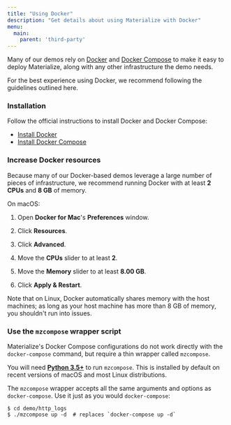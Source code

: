 ```yaml
---
title: "Using Docker"
description: "Get details about using Materialize with Docker"
menu:
  main:
    parent: 'third-party'
---
```


Many of our demos rely on [Docker] and [Docker Compose] to make it easy to deploy
Materialize, along with any other infrastructure the demo needs.

For the best experience using Docker, we recommend following the guidelines
outlined here.

### Installation

Follow the official instructions to install Docker and Docker Compose:

* [Install Docker](https://docs.docker.com/get-docker/)
* [Install Docker Compose](https://docs.docker.com/compose/install/)

### Increase Docker resources

Because many of our Docker-based demos leverage a large number of pieces of
infrastructure, we recommend running Docker with at least **2 CPUs** and
**8 GB** of memory.

On macOS:

1. Open **Docker for Mac**'s **Preferences** window.

1. Click **Resources**.

1. Click **Advanced**.

1. Move the **CPUs** slider to at least **2**.

1. Move the **Memory** slider to at least **8.00 GB**.

1. Click **Apply & Restart**.

Note that on Linux, Docker automatically shares memory with the host machines; as long as your host machine has more than 8 GB of memory, you shouldn't run into issues.

### Use the `mzcompose` wrapper script

Materialize's Docker Compose configurations do not work directly with the
`docker-compose` command, but require a thin wrapper called `mzcompose`.

You will need [**Python 3.5+**][python] to run
`mzcompose`. This is installed by default on recent versions of macOS and most
Linux distributions.

The `mzcompose` wrapper accepts all the same arguments and options as
`docker-compose`. Use it just as you would `docker-compose`:

```shell
$ cd demo/http_logs
$ ./mzcompose up -d  # replaces `docker-compose up -d`
```

[Docker]: https://docs.docker.com/get-started/overview/
[Docker Compose]: https://docs.docker.com/compose/
[python]: https://www.python.org/downloads/
